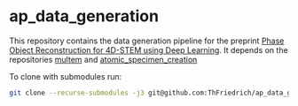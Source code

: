 # ap_data_generation

This repository contains the data generation pipeline for the preprint [Phase Object Reconstruction for 4D-STEM using Deep Learning](https://arxiv.org/abs/2202.12611).
It depends on the repositories [multem](https://github.com/Ivanlh20/multem) and [atomic_specimen_creation](https://github.com/ThFriedrich/atomic_specimen_creation)

To clone with submodules run:
```bash
git clone --recurse-submodules -j3 git@github.com:ThFriedrich/ap_data_generation.git
```
